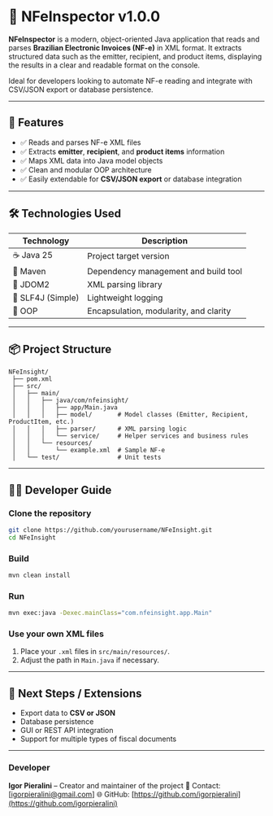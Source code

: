 # 🧾 NFeInspector v1.0.0

**NFeInspector** is a modern, object-oriented Java application that reads and parses **Brazilian Electronic Invoices (NF-e)** in XML format. It extracts structured data such as the emitter, recipient, and product items, displaying the results in a clear and readable format on the console.

Ideal for developers looking to automate NF-e reading and integrate with CSV/JSON export or database persistence.

---

## 🚀 Features

* ✅ Reads and parses NF-e XML files
* ✅ Extracts **emitter**, **recipient**, and **product items** information
* ✅ Maps XML data into Java model objects
* ✅ Clean and modular OOP architecture
* ✅ Easily extendable for **CSV/JSON export** or database integration

---

## 🛠️ Technologies Used

| Technology        | Description                            |
| ----------------- | -------------------------------------- |
| ☕ Java 25         | Project target version                 |
| 🧩 Maven          | Dependency management and build tool   |
| 📂 JDOM2          | XML parsing library                    |
| 🧱 SLF4J (Simple) | Lightweight logging                    |
| 🧠 OOP            | Encapsulation, modularity, and clarity |

---

## 📦 Project Structure

```
NFeInsight/
 ├── pom.xml
 ├── src/
 │   ├── main/
 │   │   ├── java/com/nfeinsight/
 │   │   │   ├── app/Main.java
 │   │   │   ├── model/       # Model classes (Emitter, Recipient, ProductItem, etc.)
 │   │   │   ├── parser/      # XML parsing logic
 │   │   │   └── service/     # Helper services and business rules
 │   │   └── resources/
 │   │       └── example.xml  # Sample NF-e
 │   └── test/                # Unit tests
```

---

## 🧑‍💻 Developer Guide

### Clone the repository

```bash
git clone https://github.com/yourusername/NFeInsight.git
cd NFeInsight
```

### Build

```bash
mvn clean install
```

### Run

```bash
mvn exec:java -Dexec.mainClass="com.nfeinsight.app.Main"
```

### Use your own XML files

1. Place your `.xml` files in `src/main/resources/`.
2. Adjust the path in `Main.java` if necessary.

---

## 📌 Next Steps / Extensions

* Export data to **CSV or JSON**
* Database persistence
* GUI or REST API integration
* Support for multiple types of fiscal documents

---

### Developer

**Igor Pieralini** – Creator and maintainer of the project
📧 Contact: [[igorpieralini@gmail.com](mailto:your-email@example.com)]
🌐 GitHub: [https://github.com/igorpieralini](https://github.com/igorpieralini)
